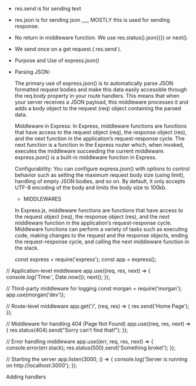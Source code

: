 - res.send is for sending text
- res.json is for sending json ,,,,, MOSTLY this is used for sending response.

- No return in middleware function. We use res.status().json({}) or next().

- We send once on a get request.( res.send ).

- Purpose and Use of express.json()

- Parsing JSON:

  The primary use of express.json() is to automatically parse JSON formatted request bodies and make this data easily accessible through the req.body property in your route handlers. This means that when your server receives a JSON payload, this middleware processes it and adds a body object to the request (req) object containing the parsed data.

  Middleware in Express: In Express, middleware functions are functions that have access to the request object (req), the response object (res), and the next function in the application’s request-response cycle. The next function is a function in the Express router which, when invoked, executes the middleware succeeding the current middleware. express.json() is a built-in middleware function in Express.

  Configurability: You can configure express.json() with options to control behavior such as setting the maximum request body size (using limit), handling of empty JSON bodies, and so on. By default, it only accepts UTF-8 encoding of the body and limits the body size to 100kb.

  - MIDDLEWARES

  In Express.js, middleware functions are functions that have access to the request object (req), the response object (res), and the next middleware function in the application’s request-response cycle. Middleware functions can perform a variety of tasks such as executing code, making changes to the request and the response objects, ending the request-response cycle, and calling the next middleware function in the stack.

  const express = require('express');
  const app = express();

// Application-level middleware
app.use((req, res, next) => {
console.log('Time:', Date.now());
next();
});

// Third-party middleware for logging
const morgan = require('morgan');
app.use(morgan('dev'));

// Route-level middleware
app.get('/', (req, res) => {
res.send('Home Page');
});

// Middleware for handling 404 (Page Not Found)
app.use((req, res, next) => {
res.status(404).send("Sorry can't find that!");
});

// Error handling middleware
app.use((err, req, res, next) => {
console.error(err.stack);
res.status(500).send('Something broke!');
});

// Starting the server
app.listen(3000, () => {
console.log('Server is running on http://localhost:3000');
});

Adding handlers
